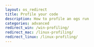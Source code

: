 ```yaml
---
layout: os_redirect
title: Profile your code
description: How to profile an ogs run
categories: advanced
redirect_win: /win-profiling/
redirect_mac: /linux-profiling/
redirect_linux: /linux-profiling/
---
```


